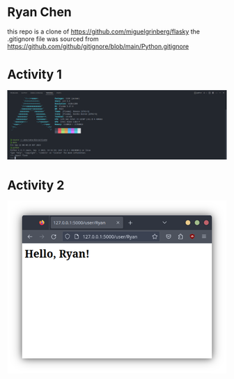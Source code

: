 # Ryan Chen
this repo is a clone of https://github.com/miguelgrinberg/flasky
the .gitignore file was sourced from https://github.com/github/gitignore/blob/main/Python.gitignore

# Activity 1

![Alt text](images/activity1.png)

# Activity 2

![Alt text](images/activity2.png)

